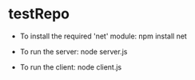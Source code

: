 testRepo
========

- To install the required 'net' module: 
npm install net

- To run the server: 
node server.js

- To run the client: 
node client.js